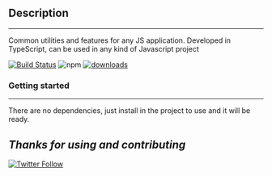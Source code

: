 ## Description
---

Common utilities and features for any JS application. Developed in TypeScript, can be used in any kind of Javascript project

[![Build Status](https://dev.azure.com/chustasoft/SocialNET/_apis/build/status/OpenStack/Common/%5BRELEASE%5D%20-%20ChustaSoft%20cs-common%20(npm)?repoName=ChustaSoft%2FCommonJS&branchName=master)](https://dev.azure.com/chustasoft/SocialNET/_build/latest?definitionId=28&repoName=ChustaSoft%2FCommonJS&branchName=master) ![npm](https://img.shields.io/npm/v/@chustasoft/cs-common) [![downloads](https://img.shields.io/npm/dt/@chustasoft/cs-common.svg)](https://www.npmjs.com/package/@chustasoft/cs-common)


### Getting started
---

There are no dependencies, just install in the project to use and it will be ready. 


*Thanks for using and contributing*
---
[![Twitter Follow](https://img.shields.io/twitter/follow/ChustaSoft?label=Follow%20us&style=social)](https://twitter.com/ChustaSoft)
